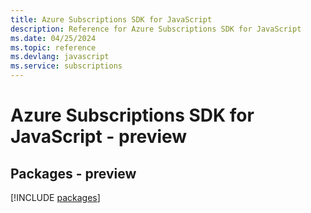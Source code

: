 ```yaml
---
title: Azure Subscriptions SDK for JavaScript
description: Reference for Azure Subscriptions SDK for JavaScript
ms.date: 04/25/2024
ms.topic: reference
ms.devlang: javascript
ms.service: subscriptions
---
```

# Azure Subscriptions SDK for JavaScript - preview
## Packages - preview
[!INCLUDE [packages](subscriptions-index.md)]